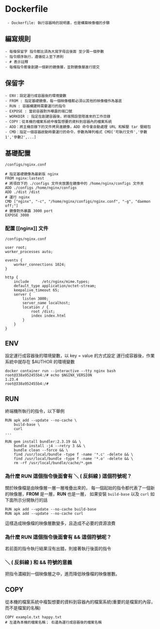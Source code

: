 
 # Dockerfile
 
	 - Dockerfile: 執行容器時的說明書，也是構築映像檔的步驟

## 編寫規則

	- 每條保留字 指令都比須為大寫字母且後面 至少需一個參數
	- 指令順序執行，遵循從上至下原則
	- # 表示註釋
	- 每條指令都會創建一個新的鏡像層，並對鏡像層進行提交

## 保留字

	- ENV：設定運行成容器後的環境變數
	- FROM : 指定基礎鏡像，每一個映像檔都必須以其他的映像檔作為基底
	- RUN : 容器構建時需要運行的指令
	- EXPOSE : 當前容器對外曝露的端口號
	- WORKDIR : 指定在創建容器後，終端預設登陸進來的工作目錄
	- COPY：從本機的檔案系統中複製想要的資料到容器內的檔案系統
	- ADD：將主機目錄下的文件拷貝進鏡像，ADD 命令會自動處理 URL 和解壓 tar 壓縮包
	- CMD：指定一個容器啟動時要運行的命令，參數為陣列格式 CMD['可執行文件','參數1','參數2',...]

## 基礎配置

	/configs/nginx.conf
```
# 指定基礎鏡像為最新版 nginx
FROM nginx:lastest
# 將項目下的 ./configs 文件夾放置在鏡像中的 /home/nginx/configs 文件夾
ADD ./configs /home/nginx/configs
ADD ./dist /dist
# 運行 nginx
CMD ["nginx", "-c", "/home/nginx/configs/nginx.conf", "-g", "daemon off;"]
# 鏡像對外暴露 3000 port
EXPOSE 3000
```

### 配置 [[nginx]] 文件
	/configs/nginx.conf
```
user root;
worker_processes auto;

events {
	worker_connections 1024;
}

http {
	include      /etc/nginx/mime.types;
	default_type application/octet-stream;
	keepalive_timeout 65;
	server {
		listen 3000;
		server_name localhost;
		location / {
			root /dist;
			index index.html
		}
	}
}
```


## ENV

設定運行成容器後的環境變數，以 key = value 的方式設定
運行成容器後，作業系統中就存在 $AUTHOR 的環境變數

```
docker container run --interactive --tty nginx bash
root@338a952455b4:/# echo $NGINX_VERSION
1.23.4
root@338a952455b4:/#
```


## RUN

終端機所執行的指令，以下舉例
```
RUN apk add --update --no-cache \ 
	build-base \ 
	curl
...

RUN gem install bundler:2.3.19 && \ 
	bundle install -j4 --retry 3 && \ 
	bundle clean --force && \ 
	find /usr/local/bundle -type f -name '*.c' -delete && \ 
	find /usr/local/bundle -type f -name '*.o' -delete && \ 
	rm -rf /usr/local/bundle/cache/*.gem
```

### 為什麼 RUN 這個指令後面會有 ＼ ( 反斜線 ) 這個符號呢？

關於映像檔是由映像層一層一層堆疊出來的，
每一個起始的指令都代表了一個新的映像層，**FROM** 是一層，**RUN** 也是一層，
如果安裝 `build-base` 以及 `curl` 如下面所示分開執行的話
```
RUN apk add --update --no-cache build-base 
RUN apk add --update --no-cache curl
```

這樣造成映像檔的映像層數變多，且造成不必要的資源浪費

### 為什麼 RUN 這個指令後面會有 &&  這個符號呢？

若前面的指令執行結果沒有出錯，則接著執行後面的指令

### ＼ ( 反斜線 ) 和 && 符號的意義

把指令濃縮到一個映像層之中，進而降低映像檔的映像層數。





## COPY

從本機的檔案系統中複製想要的資料到容器內的檔案系統(重要的是檔案的內容，而不是檔案的名稱)
```
COPY example.txt happy.txt
# 左邊為本機的檔案名稱； 右邊為運行成容器後的檔案名稱
```

